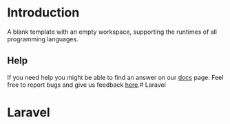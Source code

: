# Introduction
A blank template with an empty workspace, supporting the runtimes of all programming languages.


## Help

If you need help you might be able to find an answer on our [docs](https://docs.marscode.com/) page. Feel free to report bugs and give us feedback [here](https://discord.gg/qtVMXEDbRw).# Laravel
# Laravel
